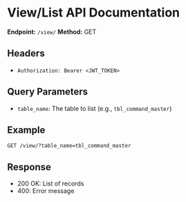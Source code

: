 # View/List API Documentation

**Endpoint:** `/view/`
**Method:** GET

## Headers
- `Authorization: Bearer <JWT_TOKEN>`

## Query Parameters
- `table_name`: The table to list (e.g., `tbl_command_master`)

## Example
`GET /view/?table_name=tbl_command_master`

## Response
- 200 OK: List of records
- 400: Error message
